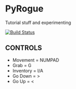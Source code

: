 # PyRogue
Tutorial stuff and experimenting

[![Build Status](https://travis-ci.org/partouf/PyRogueMain.svg?branch=master)](https://travis-ci.org/partouf/PyRogueMain)


## CONTROLS
* Movement = NUMPAD
* Grab = G
* Inventory = I/A
* Go Down = >
* Go Up = <

